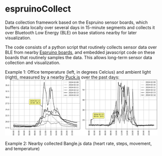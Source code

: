 # espruinoCollect
Data collection framework based on the Espruino sensor boards, which buffers data locally over several days in 15-minute segments and collects it over Bluetooth Low Energy (BLE) on base stations nearby for later visualization. 

The code consists of a python script that routinely collects sensor data over BLE from nearby [Espruino boards](https://www.espruino.com/), and embedded javascript code on these boards that routinely samples the data. This allows long-term sensor data collection and visualization.

Example 1: Office temperature (left, in degrees Celcius) and ambient light (right), measured by a nearby [Puck.js](https://www.puck-js.com/) over the past days:
![example plot](https://github.com/kristofvl/espruinoCollect/blob/main/plot.png?raw=true)

Example 2: Nearby collected Bangle.js data (heart rate, steps, movement, and temperature)
